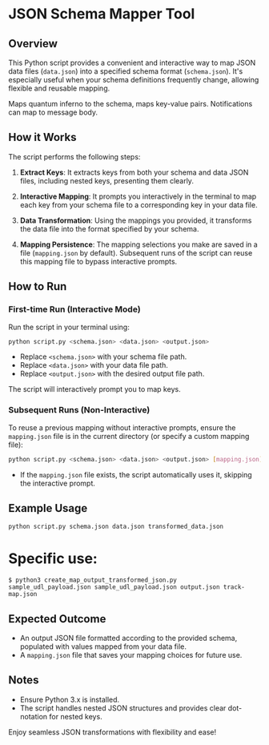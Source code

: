 # JSON Schema Mapper Tool

## Overview

This Python script provides a convenient and interactive way to map JSON data files (`data.json`) into a 
specified schema format (`schema.json`). It's especially useful when your schema definitions frequently 
change, allowing flexible and reusable mapping.

Maps quantum inferno to the schema, maps key-value pairs.
Notifications can map to message body.

## How it Works

The script performs the following steps:

1. **Extract Keys**: It extracts keys from both your schema and data JSON files, including nested keys, 
presenting them clearly.

2. **Interactive Mapping**: It prompts you interactively in the terminal to map each key from your schema 
file to a corresponding key in your data file.

3. **Data Transformation**: Using the mappings you provided, it transforms the data file into the format 
specified by your schema.

4. **Mapping Persistence**: The mapping selections you make are saved in a file (`mapping.json` by 
default). Subsequent runs of the script can reuse this mapping file to bypass interactive prompts.

## How to Run

### First-time Run (Interactive Mode)
Run the script in your terminal using:

```bash
python script.py <schema.json> <data.json> <output.json>
```
- Replace `<schema.json>` with your schema file path.
- Replace `<data.json>` with your data file path.
- Replace `<output.json>` with the desired output file path.

The script will interactively prompt you to map keys.

### Subsequent Runs (Non-Interactive)
To reuse a previous mapping without interactive prompts, ensure the `mapping.json` file is in the current 
directory (or specify a custom mapping file):

```bash
python script.py <schema.json> <data.json> <output.json> [mapping.json]
```
- If the `mapping.json` file exists, the script automatically uses it, skipping the interactive prompt.

## Example Usage

```bash
python script.py schema.json data.json transformed_data.json
```

# Specific use:
```
$ python3 create_map_output_transformed_json.py sample_udl_payload.json sample_udl_payload.json output.json track-map.json
```

## Expected Outcome

- An output JSON file formatted according to the provided schema, populated with values mapped from your 
data file.
- A `mapping.json` file that saves your mapping choices for future use.

## Notes

- Ensure Python 3.x is installed.
- The script handles nested JSON structures and provides clear dot-notation for nested keys.

Enjoy seamless JSON transformations with flexibility and ease!
